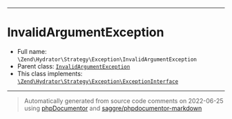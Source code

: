 ***

# InvalidArgumentException

* Full name: `\Zend\Hydrator\Strategy\Exception\InvalidArgumentException`
* Parent class: [`InvalidArgumentException`](../../../../InvalidArgumentException.md)
* This class implements:
  [`\Zend\Hydrator\Strategy\Exception\ExceptionInterface`](./ExceptionInterface.md)

***
> Automatically generated from source code comments on 2022-06-25 using [phpDocumentor](http://www.phpdoc.org/) and [saggre/phpdocumentor-markdown](https://github.com/Saggre/phpDocumentor-markdown)
